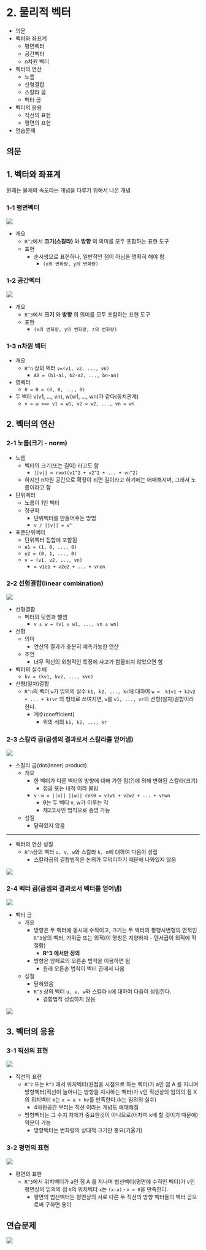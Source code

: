 # 2. 물리적 벡터

- 의문
- 벡터와 좌표계
  - 평면벡터
  - 공간벡터
  - n차원 벡터
- 벡터의 연산
  - 노름
  - 선형결합
  - 스칼라 곱
  - 벡터 곱
- 벡터의 응용
  - 직선의 표현
  - 평면의 표현
- 연습문제

## 의문

## 1. 벡터와 좌표계

원래는 물체의 속도라는 개념을 다루기 위해서 나온 개념

### 1-1 평면벡터

![](./images/ch2/vector_and_coordinate_system.png)

- 개요
  - `R^2`에서 **크기(스칼라)** 와 **방향** 의 의미를 모두 포함하는 표현 도구
  - 표현
    - 순서쌍으로 표현하나, 일반적인 점이 아님을 명확히 해야 함
      - `(x의 변화량, y의 변화량)`

### 1-2 공간벡터

![](./images/ch2/vector_and_coordinate_system2.png)

- 개요
  - `R^3`에서 **크기** 와 **방향** 의 의미를 모두 포함하는 표현 도구
  - 표현
    - `(x의 변화량, y의 변화량, z의 변화량)`

### 1-3 n차원 벡터

- 개요
  - `R^n` 상의 벡터 `v=(v1, v2, ..., vn)`
    - `AB = (b1-a1, b2-a2, ..., bn-an)`
- 영벡터
  - `0 = 0 = (0, 0, ..., 0)`
- 두 벡터 v(v1, ..., vn), w(w1, ..., wn)가 같다(동치관계)
  - `v = w <=> v1 = w1, v2 = w2, ..., vn = wn`

## 2. 벡터의 연산

### 2-1 노름(크기 - norm)

- 노름
  - 벡터의 크기(또는 길이) 라고도 함
    - `||v|| = root(v1^2 + v2^2 + ... + vn^2)`
  - 하지만 n차원 공간으로 확장이 되면 길이라고 하기에는 애매해지며, 그래서 노름이라고 함
- 단위벡터
  - 노름이 1인 벡터
  - 정규화
    - 단위벡터를 만들어주는 방법
    - `v / ||v|| = v^`
- 표준단위벡터
  - 단위벡터 집합에 포함됨
  - `e1 = (1, 0, ..., 0)`
  - `e2 = (0, 1, ..., 0)`
  - `v = (v1, v2, ..., vn)`
    - `= v1e1 + v2e2 + ... + vnen`

### 2-2 선형결합(linear combination)

![](./images/ch2/vector_operation1.png)

- 선형결합
  - 벡터의 덧셈과 뺄셈
    - `v ± w = (v1 ± w1, ..., vn ± wn)`
- 선형
  - 의미
    - 연산의 결과가 충분히 예측가능한 연산
  - 조언
    - 너무 직선의 외형적인 특징에 사고가 함몰되지 않았으면 함
- 벡터의 실수배
  - `kv = (kv1, kv2, ..., kvn)`
- 선형(일차)결합
  - `R^n`의 벡터 `w`가 임의의 실수 `k1, k2, ..., kr`에 대하여 `w =  k1v1 + k2v2 + ... + krvr` 의 형태로 쓰여지면, `w`를 `v1, ..., vr`의 선형(일차)결합이라 한다.
    - 계수(coefficient)
      - 위의 식의 `k1, k2, ..., kr`

### 2-3 스칼라 곱(곱셈의 결과로서 스칼라를 얻어냄)

![](./images/ch2/vector_operation2.png)

- 스칼라 곱(dot(inner) product)
  - 개요
    - 한 벡터가 다른 벡터의 방향에 대해 가한 힘(?)에 의해 변화된 스칼라(크기)
      - 점곱 또는 내적 이라 불림
    - `v・w = ||v|| ||w|| cosθ = v1w1 + v2w2 + ... + vnwn`
      - θ는 두 벡터 v, w가 이루는 각
      - 제2코사인 법칙으로 증명 가능
  - 성질
    - 닫혀있지 않음

---

- 벡터의 연산 성질
  - `R^n`상의 벡터 `u, v, w`와 스칼라 `k, m`에 대하여 다음이 성립
    - 스칼라곱의 결합법칙은 논의가 무의미하기 때문에 나와있지 않음

![](./images/ch2/vector_operation3.png)

### 2-4 벡터 곱(곱셈의 결과로서 벡터를 얻어냄)

![](./images/ch2/vector_operation4.png)

- 벡터 곱
  - 개요
    - 방향은 두 벡터에 동시에 수직이고, 크기는 두 벡터의 평행사변형의 면적인 `R^3`상의 벡터, 가위곱 또는 외적(이 명칭은 지양하자 - 텐서곱이 외적에 적절함)
      - **R^3 에서만 정의**
    - 방향은 앙페르의 오른손 법칙을 이용하면 됨
      - 원래 오른손 법칙이 벡터 곱에서 나옴
  - 성질
    - 닫혀있음
    - `R^3` 상의 벡터 `u, v, w`와 스칼라 `k`에 대하여 다음이 성립한다.
      - 결합법칙 성립하지 않음

![](./images/ch2/vector_operation5.png)

## 3. 벡터의 응용

### 3-1 직선의 표현

![](./images/ch2/vector_equation_of_line.png)

- 직선의 표현
  - `R^2` 또는 `R^3` 에서 위치벡터(원점을 시점으로 하는 벡터)가 a인 점 A 를 지나며 방향벡터(직선이 늘어나는 방향을 지시하는 벡터)가 v인 직선상의 임의의 점 X의 위치벡터 x는 `x = a + kv`를 만족한다.(k는 임의의 실수)
    - 4차원공간 부터는 직선 이라는 개념도 애매해짐
  - 방향벡터는 그 수치 자체가 중요한것이 아니므로(어차피 k배 할 것이기 때문에) 약분이 가능
    - 방향벡터는 변화량의 상대적 크기만 중요(기울기)

### 3-2 평면의 표현

![](./images/ch2/vector_equation_of_plane.png)

- 평면의 표현
  - `R^3`에서 위치벡터가 a인 점 A 를 지나며 법선벡터(평면에 수직인 벡터)가 v인 평면상의 임의의 점 `X`의 위치벡터 `x`는 `(x-a)・v = 0`을 만족한다.
    - 평면의 법선벡터는 평면상의 서로 다른 두 직선의 방향 벡터들의 벡터 곱으로써 구하면 용이

## 연습문제

![](./images/ch2/practice.png)
